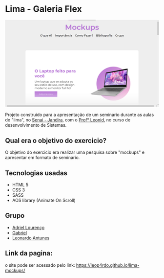 # Lima - Galeria Flex

<img src="site.png" width="750px" />

Projeto construido para a apresentação de um seminario durante as aulas de "lima", no <a href="https://jandira.sp.senai.br/">Senai - Jandira</a>, com o <a href="https://github.com/fernandoleonid">Prof° Leonid</a>, no curso de desenvolvimento de Sistemas.

## Qual era o objetivo do exercicio?

O objetivo do exercicio era realizar uma pesquisa sobre "mockups" e apresentar em formato de seminario.

## Tecnologias usadas

-   HTML 5
-   CSS 3
-   SASS
-   AOS library (Animate On Scroll)

## Grupo

-   <a href="https://github.com/adriellourenco" target="_blank">Adriel Lourenço</a>
-   <a href="https://github.com/Gabshh" target="_blank">Gabriel</a>
-   <a href="https://github.com/Leop4rdo" target="_blank">Leonardo Antunes</a>

## Link da pagina:

o site pode ser acessado pelo link:
<a href="https://leop4rdo.github.io/lima-mockups/">https://leop4rdo.github.io/lima-mockups/</a>
